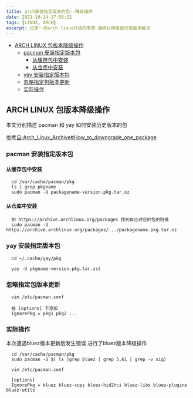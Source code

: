```yaml
---
title: arch安装指定版本的包--降级操作
date: 2021-10-14 17:56:52
tags: [LINUX, ARCH]
excerpt: 记录一次arch linux升级的事故 最终以降级部分包版本解决
---
```


<!-- markdown-toc GitLab -->

* [ARCH LINUX 包版本降级操作](#arch-linux-包版本降级操作)
  * [pacman 安装指定版本包](#pacman-安装指定版本包)
    * [从缓存包中安装](#从缓存包中安装)
    * [从仓库中安装](#从仓库中安装)
  * [yay 安装指定版本包](#yay-安装指定版本包)
  * [忽略指定包版本更新](#忽略指定包版本更新)
  * [实际操作](#实际操作)

<!-- markdown-toc -->

## ARCH LINUX 包版本降级操作

本文分别描述 pacman 和 yay 如何安装历史版本的包

[参考自:Arch_Linux_Archive#How_to_downgrade_one_package](https://wiki.archlinux.org/title/Arch_Linux_Archive#How_to_downgrade_one_package)

### pacman 安装指定版本包

#### 从缓存包中安装

```plaintext
  cd /var/cache/pacman/pkg
  ls | grep pkgname
  sudo pacman -U packagename-version.pkg.tar.xz
```

#### 从仓库中安装

```plaintext
  到 https://archive.archlinux.org/packages 找到自己对应的包的链接
  sudo pacman -U https://archive.archlinux.org/packages/.../packagename.pkg.tar.xz
```

### yay 安装指定版本包

```plaintext
  cd ~/.cache/yay/pkg

  yay -U pkgname-version.pkg.tar.zst
```

### 忽略指定包版本更新

```plaintext
  vim /etc/pacman.conf

  在 [options] 下添加
  IgnorePkg = pkg1 pkg2 ...
```

### 实际操作

本次遭遇bluez版本更新后发生错误 进行了bluez版本降级操作

```shell
  cd /var/cache/pacman/pkg
  sudo pacman -U $( ls |grep bluez | grep 5.61 | grep -v sig)

  vim /etc/pacman.conf

  [options]
  IgnorePkg = bluez bluez-cups bluez-hid2hci bluez-libs bluez-plugins bluez-utils
```
